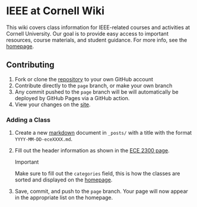 # IEEE at Cornell Wiki

This wiki covers class information for IEEE-related courses and activities at Cornell University. Our goal is to provide easy access to important resources, course materials, and student guidance. For more info, see the [homepage](https://da-luce.github.io/ieee-at-cornell-wiki.github.io/).

## Contributing

1. Fork or clone the [repository](https://github.com/da-luce/ieee-at-cornell-wiki.github.io) to your own GitHub account
2. Contribute directly to the `page` branch, or make your own branch
3. Any commit pushed to the `page` branch will be will automatically be deployed by GitHub Pages via a GitHub action.
4. View your changes on the [site](https://github.com/da-luce/ieee-at-cornell-wiki.github.io).

### Adding a Class

1. Create a new [markdown](https://www.markdownguide.org/basic-syntax/) document in `_posts/` with a title with the format `YYYY-MM-DD-eceXXXX.md`.
2. Fill out the header information as shown in the [ECE 2300 page](./_posts/2024-09-15-ece2300.md).

    > [!IMPORTANT]
    > Make sure to fill out the `categories` field, this is how the classes are sorted and displayed on the [homepage](./index.md).

3. Save, commit, and push to the `page` branch. Your page will now appear in the appropriate list on the homepage.
